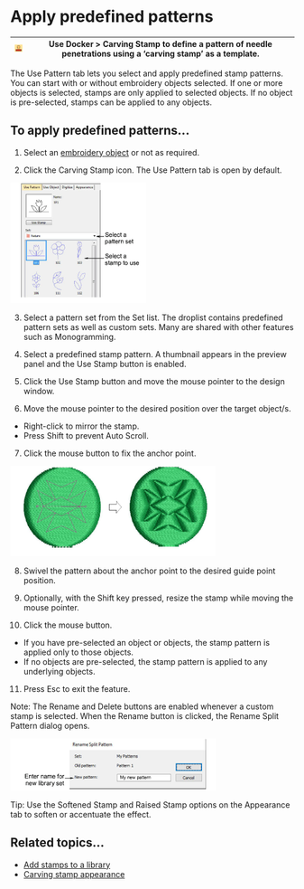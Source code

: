 # Apply predefined patterns

| ![CarvingStamp.png](assets/CarvingStamp.png) | Use Docker > Carving Stamp to define a pattern of needle penetrations using a ‘carving stamp’ as a template. |
| -------------------------------------------- | ------------------------------------------------------------------------------------------------------------ |

The Use Pattern tab lets you select and apply predefined stamp patterns. You can start with or without embroidery objects selected. If one or more objects is selected, stamps are only applied to selected objects. If no object is pre-selected, stamps can be applied to any objects.

## To apply predefined patterns...

1. Select an [embroidery object](../../glossary/glossary) or not as required.

2. Click the Carving Stamp icon. The Use Pattern tab is open by default.

![patterns00127.png](assets/patterns00127.png)

3. Select a pattern set from the Set list. The droplist contains predefined pattern sets as well as custom sets. Many are shared with other features such as Monogramming.

4. Select a predefined stamp pattern. A thumbnail appears in the preview panel and the Use Stamp button is enabled.

5. Click the Use Stamp button and move the mouse pointer to the design window.

6. Move the mouse pointer to the desired position over the target object/s.

- Right-click to mirror the stamp.
- Press Shift to prevent Auto Scroll.

7. Click the mouse button to fix the anchor point.

![patterns00130.png](assets/patterns00130.png)

8. Swivel the pattern about the anchor point to the desired guide point position.

9. Optionally, with the Shift key pressed, resize the stamp while moving the mouse pointer.

10. Click the mouse button.

- If you have pre-selected an object or objects, the stamp pattern is applied only to those objects.
- If no objects are pre-selected, the stamp pattern is applied to any underlying objects.

11. Press Esc to exit the feature.

Note: The Rename and Delete buttons are enabled whenever a custom stamp is selected. When the Rename button is clicked, the Rename Split Pattern dialog opens.

![RenameSplitPattern.png](assets/RenameSplitPattern.png)

Tip: Use the Softened Stamp and Raised Stamp options on the Appearance tab to soften or accentuate the effect.

## Related topics...

- [Add stamps to a library](Add_stamps_to_a_library)
- [Carving stamp appearance](Carving_stamp_appearance)
